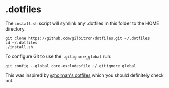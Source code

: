 # .dotfiles

The `install.sh` script will symlink any .dotfiles in this folder to the HOME directory.

```
git clone https://github.com/gilbitron/dotfiles.git ~/.dotfiles
cd ~/.dotfiles
./install.sh
```

To configure Git to use the `.gitignore_global` run:

```
git config --global core.excludesfile ~/.gitignore_global
```

This was inspired by [@holman's dotfiles](https://github.com/holman/dotfiles) which you should definitely check out.
